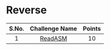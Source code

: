 # Reverse

|S.No.| Challenge Name | Points |
|:---:|:--------------:|:------:|
|1|[ReadASM](ReadASM/)|10|